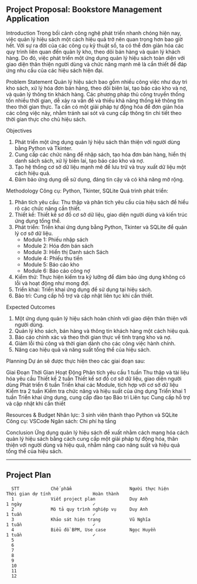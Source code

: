 Project Proposal: Bookstore Management Application
----------------------------------------------------------------------------------------------------------------------------------
Introduction
Trong bối cảnh công nghệ phát triển nhanh chóng hiện nay, việc quản lý hiệu sách một cách hiệu quả trở nên quan trọng hơn bao giờ hết. Với sự ra đời của các công cụ kỹ thuật số, ta có thể đơn giản hóa các quy trình liên quan đến quản lý kho, theo dõi bán hàng và quản lý khách hàng. Do đó, việc phát triển một ứng dụng quản lý hiệu sách toàn diện với giao diện thân thiện người dùng và chức năng mạnh mẽ  là cần thiết để đáp ứng nhu cầu của các hiệu sách hiện đại.

Problem Statement
Quản lý hiệu sách bao gồm nhiều công việc như duy trì kho sách, xử lý hóa đơn bán hàng, theo dõi biên lai, tạo báo cáo kho và nợ, và quản lý thông tin khách hàng. Các phương pháp thủ công truyền thống tốn nhiều thời gian, dễ xảy ra vấn đề và thiếu khả năng thống kê thông tin theo thời gian thực. Ta cần có một giải pháp tự động hóa để đơn giản hóa các công việc này, nhằm tránh sai sót và cung cấp thông tin chi tiết theo thời gian thực cho chủ hiệu sách.

Objectives
1. Phát triển một ứng dụng quản lý hiệu sách thân thiện với người dùng bằng Python và Tkinter.
2. Cung cấp các chức năng để nhập sách, tạo hóa đơn bán hàng, hiển thị danh sách sách, xử lý biên lai, tạo báo cáo kho và nợ.
3. Tạo hệ thống cơ sở dữ liệu mạnh mẽ để lưu trữ và truy xuất dữ liệu một cách hiệu quả.
4. Đảm bảo ứng dụng dễ sử dụng, đáng tin cậy và có khả năng mở rộng.

Methodology
Công cụ: Python, Tkinter, SQLite
Quá trình phát triển:
1. Phân tích yêu cầu: Thu thập và phân tích yêu cầu của hiệu sách để hiểu rõ các chức năng cần thiết.
2. Thiết kế: Thiết kế sơ đồ cơ sở dữ liệu, giao diện người dùng và kiến trúc ứng dụng tổng thể.
3. Phát triển: Triển khai ứng dụng bằng Python, Tkinter và SQLite để quản lý cơ sở dữ liệu.
   - Module 1: Phiếu nhập sách
   - Module 2: Hóa đơn bán sách
   - Module 3: Hiển thị Danh sách Sách
   - Module 4: Phiếu thu tiền
   - Module 5: Báo cáo kho
   - Module 6: Báo cáo công nợ
4. Kiểm thử: Thực hiện kiểm tra kỹ lưỡng để đảm bảo ứng dụng không có lỗi và hoạt động như mong đợi.
5. Triển khai: Triển khai ứng dụng để sử dụng tại hiệu sách.
6. Bảo trì: Cung cấp hỗ trợ và cập nhật liên tục khi cần thiết.

Expected Outcomes
1. Một ứng dụng quản lý hiệu sách hoàn chỉnh với giao diện thân thiện với người dùng.
2. Quản lý kho sách, bán hàng và thông tin khách hàng một cách hiệu quả.
3. Báo cáo chính xác và theo thời gian thực về tình trạng kho và nợ.
4. Giảm lỗi thủ công và thời gian dành cho các công việc hành chính.
5. Nâng cao hiệu quả và năng suất tổng thể của hiệu sách.

Planning
Dự án sẽ được thực hiện theo các giai đoạn sau:

Giai Đoạn 	         Thời Gian 	Hoạt Động 
Phân tích yêu cầu 	1 tuần 	   Thu thập và tài liệu hóa yêu cầu
Thiết kế 	         2 tuần 	   Thiết kế sơ đồ cơ sở dữ liệu, giao diện người dùng
Phát triển 	         6 tuần 	   Triển khai các Module, tích hợp với cơ sở dữ liệu
Kiểm tra 	         2 tuần 	   Kiểm tra chức năng và hiệu suất của ứng dụng
Triển khai 	         1 tuần 	   Triển khai ứng dụng, cung cấp đào tạo
Bảo trì 	            Liên tục 	Cung cấp hỗ trợ và cập nhật khi cần thiết

Resources & Budget
Nhân lực: 3 sinh viên thành thạo Python và SQLite
Công cụ: VSCode
Ngân sách: Chi phí hạ tầng

Conclusion
Ứng dụng quản lý hiệu sách đề xuất nhằm cách mạng hóa cách quản lý hiệu sách bằng cách cung cấp một giải pháp tự động hóa, thân thiện với người dùng và hiệu quả, nhằm nâng cao năng suất và hiệu quả tổng thể của hiệu sách. 

----------------------------------------------------------------------------------------------------------------------------------
Project Plan
----------------------------------------------------------------------------------------------------------------------------------

      STT            Chế phẩm                      Người thực hiện            Thời gian dự tính                Hoàn thành            
      1              Viết project plan             Duy Anh                    1 ngày                           ✓
      2              Mô tả quy trình nghiệp vụ     Duy Anh                    1 tuần                           ✓
      3              Khảo sát hiện trạng           Vũ Nghĩa                   1 tuần                           ✓
      4              Biểu đồ BPM, Use case         Ngọc Huyền                 1 tuần                           ✓
      5
      6
      7
      8
      9
      10
      11
      12
